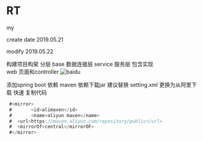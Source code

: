 # RT
my


create date  2019.05.21

modify 2019.05.22

 构建项目构架
 分层 
 	base 	数据连接层
	service 服务层  包含实现	
	web	页面和controller
![baidu](http://www.baidu.com/img/bdlogo.gif "百度logo")  
	
	
 添加spring boot 依赖 maven 依赖下载jar
 建议替换 setting.xml 更换为从阿里下载 快速
 复制代码

```Java
 #<mirror>
 #       <id>alimaven</id>
 #       <name>aliyun maven</name>
 #	<url>https://maven.aliyun.com/repository/public</url>
 #	<mirrorOf>central</mirrorOF> 
 #</mirror>
 ```
 
